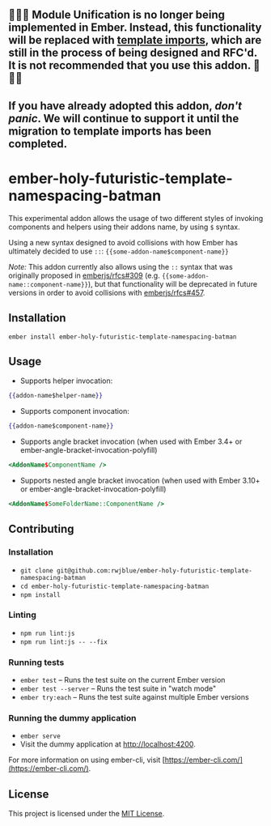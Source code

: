 ## 🛑🛑🛑 Module Unification is no longer being implemented in Ember. Instead, this functionality will be replaced with [template imports](https://github.com/emberjs/rfcs/pull/454), which are still in the process of being designed and RFC'd. It is not recommended that you use this addon. 🛑🛑🛑

## If you have already adopted this addon, _don't panic_. We will continue to support it until the migration to template imports has been completed.

ember-holy-futuristic-template-namespacing-batman
==============================================================================

This experimental addon allows the usage of two different styles of invoking
components and helpers using their addons name, by using `$` syntax.

Using a new syntax designed to avoid collisions with how Ember has ultimately
decided to use `::`: `{{some-addon-name$component-name}}`

*Note:* This addon currently also allows using the `::` syntax that was
originally proposed in
[emberjs/rfcs#309](https://github.com/emberjs/rfcs/pull/309) (e.g.
`{{some-addon-name::component-name}}`), but that functionality will be
deprecated in future versions in order to avoid collisions with
[emberjs/rfcs#457](https://github.com/emberjs/rfcs/pull/457).

Installation
------------------------------------------------------------------------------

```
ember install ember-holy-futuristic-template-namespacing-batman
```


Usage
------------------------------------------------------------------------------

- Supports helper invocation:

```hbs
{{addon-name$helper-name}}
```

- Supports component invocation:

```hbs
{{addon-name$component-name}}
```

- Supports angle bracket invocation (when used with Ember 3.4+ or ember-angle-bracket-invocation-polyfill)

```hbs
<AddonName$ComponentName />
```

- Supports nested angle bracket invocation (when used with Ember 3.10+ or ember-angle-bracket-invocation-polyfill)

```hbs
<AddonName$SomeFolderName::ComponentName />
```

Contributing
------------------------------------------------------------------------------

### Installation

* `git clone git@github.com:rwjblue/ember-holy-futuristic-template-namespacing-batman`
* `cd ember-holy-futuristic-template-namespacing-batman`
* `npm install`

### Linting

* `npm run lint:js`
* `npm run lint:js -- --fix`

### Running tests

* `ember test` – Runs the test suite on the current Ember version
* `ember test --server` – Runs the test suite in "watch mode"
* `ember try:each` – Runs the test suite against multiple Ember versions

### Running the dummy application

* `ember serve`
* Visit the dummy application at [http://localhost:4200](http://localhost:4200).

For more information on using ember-cli, visit [https://ember-cli.com/](https://ember-cli.com/).

License
------------------------------------------------------------------------------

This project is licensed under the [MIT License](LICENSE.md).
